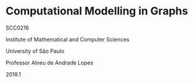# Computational Modelling in Graphs
SCC0216

Institute of Mathematical and Computer Sciences

University of São Paulo

Professor Alneu de Andrade Lopes

2018.1
